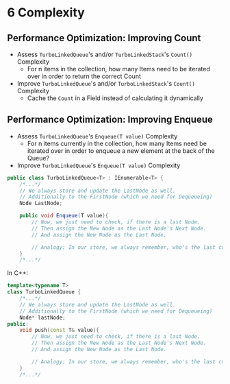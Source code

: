 # 6 Complexity

## Performance Optimization: Improving Count
- Assess `TurboLinkedQueue`'s and/or `TurboLinkedStack`'s `Count()` Complexity
  - For n items in the collection, how many Items need to be iterated over in order to return the correct Count
- Improve `TurboLinkedQueue`'s and/or `TurboLinkedStack`'s `Count()` Complexity
  - Cache the `Count` in a Field instead of calculating it dynamically

## Performance Optimization: Improving Enqueue
- Assess `TurboLinkedQueue`'s `Enqueue(T value)` Complexity
  - For n items currently in the collection, how many Items need be iterated over in order to enqueue a new element at the back of the Queue?
- Improve `TurboLinkedQueue`'s `Enqueue(T value)` Complexity

```cs
public class TurboLinkedQueue<T> : IEnumerable<T> {
    /*...*/
    // We always store and update the LastNode as well.
    // Additionally to the FirstNode (which we need for Dequeueing)
    Node LastNode;

    public void Enqueue(T value){
        // Now, we just need to check, if there is a last Node.
        // Then assign the New Node as the Last Node's Next Node.
        // And assign the New Node as the Last Node.

        // Analogy: In our store, we always remember, who's the last customer that entered. So if a new customer arrives, we know, whom to tell who is his next customer.
    }
    /*...*/
```

In C++:

```c++
template<typename T>
class TurboLinkedQueue {
    /*...*/
    // We always store and update the LastNode as well.
    // Additionally to the FirstNode (which we need for Dequeueing)
    Node* lastNode;
public:
    void push(const T& value){
        // Now, we just need to check, if there is a last Node.
        // Then assign the New Node as the Last Node's Next Node.
        // And assign the New Node as the Last Node.

        // Analogy: In our store, we always remember, who's the last customer that entered. So if a new customer arrives, we know, whom to tell who is his next customer.
    }
    /*...*/
```
